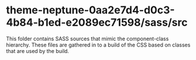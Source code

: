 # theme-neptune-0aa2e7d4-d0c3-4b84-b1ed-e2089ec71598/sass/src

This folder contains SASS sources that mimic the component-class hierarchy. These files
are gathered in to a build of the CSS based on classes that are used by the build.
